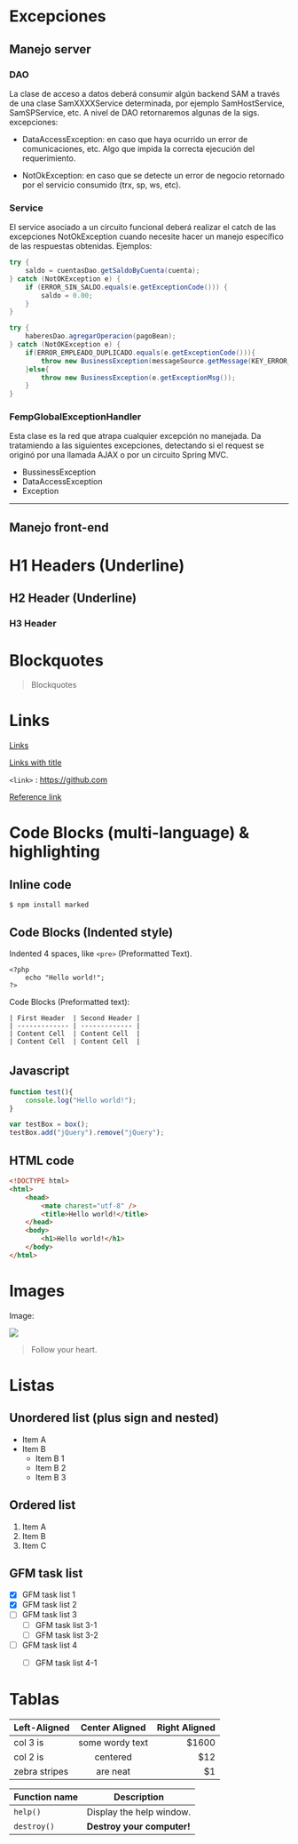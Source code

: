 
# Excepciones


## Manejo server

### DAO

La clase de acceso a datos deberá consumir algún backend SAM a través de una clase SamXXXXService determinada, por ejemplo SamHostService, SamSPService, etc.
A nivel de DAO retornaremos algunas de la sigs. excepciones:

- DataAccessException: en caso que haya ocurrido un error de comunicaciones, etc. Algo que impida la correcta ejecución del requerimiento.

- NotOkException: en caso que se detecte un error de negocio retornado por el servicio consumido (trx, sp, ws, etc). 





### Service
El service asociado a un circuito funcional deberá realizar el catch de las excepciones NotOkException cuando necesite hacer un manejo específico de las respuestas obtenidas. Ejemplos:

```java
try {
	saldo = cuentasDao.getSaldoByCuenta(cuenta);
} catch (NotOKException e) {
	if (ERROR_SIN_SALDO.equals(e.getExceptionCode())) {
		saldo = 0.00;
	}
}
```

```java
try {
	haberesDao.agregarOperacion(pagoBean);
} catch (NotOKException e) {
	if(ERROR_EMPLEADO_DUPLICADO.equals(e.getExceptionCode())){		
		throw new BusinessException(messageSource.getMessage(KEY_ERROR_MSJ_EMPLEADO_DUPLICADO,null, LocaleContextHolder.getLocale()));
	}else{
		throw new BusinessException(e.getExceptionMsg());
	}
}
```

### FempGlobalExceptionHandler

Esta clase es la red que atrapa cualquier excepción no manejada. Da tratamiendo a las siguientes excepciones, detectando si el request se originó por una llamada AJAX o por un circuito Spring MVC.

+ BussinessException
+ DataAccessException
+ Exception


----

## Manejo front-end




# H1 Headers (Underline)


## H2 Header (Underline)

### H3 Header



# Blockquotes

> Blockquotes



# Links

[Links](http://localhost/)

[Links with title](http://localhost/ "link title")

`<link>` : <https://github.com>

[Reference link][id/name] 

[id/name]: http://link-url/




# Code Blocks (multi-language) & highlighting

## Inline code

`$ npm install marked`

## Code Blocks (Indented style)

Indented 4 spaces, like `<pre>` (Preformatted Text).

    <?php
        echo "Hello world!";
    ?>
    
Code Blocks (Preformatted text):

    | First Header  | Second Header |
    | ------------- | ------------- |
    | Content Cell  | Content Cell  |
    | Content Cell  | Content Cell  |

## Javascript　

```javascript
function test(){
	console.log("Hello world!");
}

var testBox = box();
testBox.add("jQuery").remove("jQuery");
```

## HTML code

```html
<!DOCTYPE html>
<html>
    <head>
        <mate charest="utf-8" />
        <title>Hello world!</title>
    </head>
    <body>
        <h1>Hello world!</h1>
    </body>
</html>
```



# Images

Image:

![](https://pandao.github.io/editor.md/examples/images/4.jpg)

> Follow your heart.
  


# Listas 

## Unordered list (plus sign and nested)
                
+ Item A
+ Item B
    + Item B 1
    + Item B 2
    + Item B 3

## Ordered list
                
1. Item A
2. Item B
3. Item C
             
## GFM task list

- [x] GFM task list 1
- [x] GFM task list 2
- [ ] GFM task list 3
    - [ ] GFM task list 3-1
    - [ ] GFM task list 3-2
- [ ] GFM task list 4
    - [ ] GFM task list 4-1
	     
	     


# Tablas

| Left-Aligned  | Center Aligned  | Right Aligned |
| :------------ |:---------------:| -----:|
| col 3 is      | some wordy text | $1600 |
| col 2 is      | centered        |   $12 |
| zebra stripes | are neat        |    $1 |


| Function name | Description                    |
| ------------- | ------------------------------ |
| `help()`      | Display the help window.       |
| `destroy()`   | **Destroy your computer!**     |
